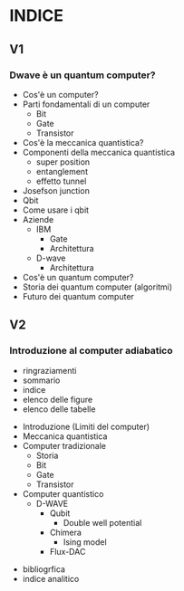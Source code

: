 # INDICE

## V1
### Dwave è un quantum computer?
- Cos'è un computer?
- Parti fondamentali di un computer
	- Bit
	- Gate
	- Transistor
- Cos'è la meccanica quantistica?
- Componenti della meccanica quantistica
	- super position
	- entanglement
	- effetto tunnel
- Josefson junction
- Qbit
- Come usare i qbit
- Aziende
	- IBM
		- Gate
		- Architettura
	- D-wave
		- Architettura
- Cos'è un quantum computer?
- Storia dei quantum computer (algoritmi)
- Futuro dei quantum computer

## V2
### Introduzione al computer adiabatico
* ringraziamenti
* sommario
* indice
* elenco delle figure
* elenco delle tabelle
- Introduzione (Limiti del computer)
- Meccanica quantistica
- Computer tradizionale
	- Storia
	- Bit
	- Gate
	- Transistor
- Computer quantistico
	- D-WAVE
		- Qubit
			- Double well potential
		- Chimera
			- Ising model
		- Flux-DAC
* bibliogrfica
* indice analitico
